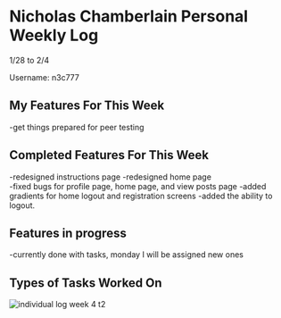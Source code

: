 # Nicholas Chamberlain Personal Weekly Log

1/28 to 2/4

Username: n3c777

## My Features For This Week

-get things prepared for peer testing

## Completed Features For This Week

-redesigned instructions page
-redesigned home page  
-fixed bugs for profile page, home page, and view posts page
-added gradients for home logout and registration screens
-added the ability to logout.

## Features in progress

-currently done with tasks, monday I will be assigned new ones

## Types of Tasks Worked On

![individual log week 4 t2](https://i.postimg.cc/1Rv11Cn1/feb-4.png)
